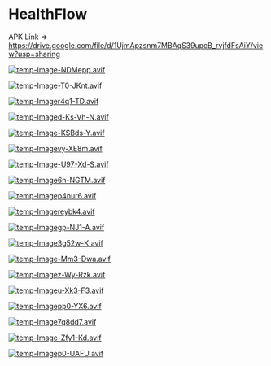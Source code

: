 # HealthFlow

APK Link => https://drive.google.com/file/d/1UjmApzsnm7MBAqS39upcB_rvjfdFsAiY/view?usp=sharing

[![temp-Image-NDMepp.avif](https://i.postimg.cc/tTsbtcfY/temp-Image-NDMepp.avif)](https://postimg.cc/2bNgC0CD)

[![temp-Image-T0-JKnt.avif](https://i.postimg.cc/vHVWSH9v/temp-Image-T0-JKnt.avif)](https://postimg.cc/0b9MzvV6)


[![temp-Imager4q1-TD.avif](https://i.postimg.cc/XvbSyJK1/temp-Imager4q1-TD.avif)](https://postimg.cc/sMw0k3N5)

[![temp-Imaged-Ks-Vh-N.avif](https://i.postimg.cc/TwdzC44r/temp-Imaged-Ks-Vh-N.avif)](https://postimg.cc/5HrKtn10)

[![temp-Image-KSBds-Y.avif](https://i.postimg.cc/T1hZXWG1/temp-Image-KSBds-Y.avif)](https://postimg.cc/bSc6xrZf)

[![temp-Imagevy-XE8m.avif](https://i.postimg.cc/7hcjPYYV/temp-Imagevy-XE8m.avif)](https://postimg.cc/64rMYKZ2)


[![temp-Image-U97-Xd-S.avif](https://i.postimg.cc/Qx9R450n/temp-Image-U97-Xd-S.avif)](https://postimg.cc/bsPCdGXQ)


[![temp-Image6n-NGTM.avif](https://i.postimg.cc/RVk2jFYC/temp-Image6n-NGTM.avif)](https://postimg.cc/56mPzx1D)

[![temp-Imagep4nur6.avif](https://i.postimg.cc/3x2z7hMX/temp-Imagep4nur6.avif)](https://postimg.cc/2180FPSy)

[![temp-Imagereybk4.avif](https://i.postimg.cc/s2yqgLyt/temp-Imagereybk4.avif)](https://postimg.cc/5X7nPnX3)


[![temp-Imagegp-NJ1-A.avif](https://i.postimg.cc/m2s5wq1h/temp-Imagegp-NJ1-A.avif)](https://postimg.cc/XXsLNs80)

[![temp-Image3g52w-K.avif](https://i.postimg.cc/7PgBfVt4/temp-Image3g52w-K.avif)](https://postimg.cc/jCS61zr3)

[![temp-Image-Mm3-Dwa.avif](https://i.postimg.cc/7Y9mNLyQ/temp-Image-Mm3-Dwa.avif)](https://postimg.cc/pp9fWRrD)

[![temp-Imagez-Wy-Rzk.avif](https://i.postimg.cc/VkN4Zcfs/temp-Imagez-Wy-Rzk.avif)](https://postimg.cc/GHZk9VT6)

[![temp-Imageu-Xk3-F3.avif](https://i.postimg.cc/3rnvS0dp/temp-Imageu-Xk3-F3.avif)](https://postimg.cc/rzRszmGF)

[![temp-Imagepp0-YX6.avif](https://i.postimg.cc/wTrsHK5j/temp-Imagepp0-YX6.avif)](https://postimg.cc/dL80mxSb)

[![temp-Image7q8dd7.avif](https://i.postimg.cc/JzBHzTKc/temp-Image7q8dd7.avif)](https://postimg.cc/5Xb2PSh6)

[![temp-Image-Zfy1-Kd.avif](https://i.postimg.cc/tgQZZhM0/temp-Image-Zfy1-Kd.avif)](https://postimg.cc/bZgN42PL)

[![temp-Imagep0-UAFU.avif](https://i.postimg.cc/k472w7Cf/temp-Imagep0-UAFU.avif)](https://postimg.cc/R3bCZ5NH)
